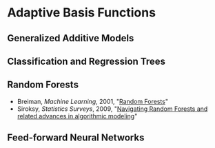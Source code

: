 # Adaptive Basis Functions

## Generalized Additive Models

## Classification and Regression Trees

## Random Forests

 - Breiman, *Machine Learning*, 2001, "[Random Forests](http://zmjones.com/static/statistical-learning/breiman-ml-2001.pdf)"
 - Siroksy, *Statistics Surveys*, 2009, "[Navigating Random Forests and related advances in algorithmic modeling](http://zmjones.com/static/siroky-ss-2009.pdf)"

## Feed-forward Neural Networks
